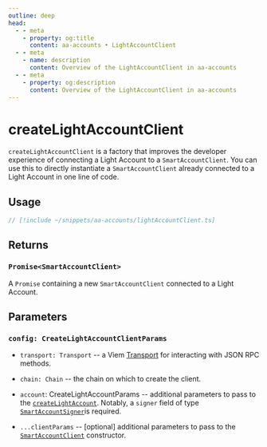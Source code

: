 ```yaml
---
outline: deep
head:
  - - meta
    - property: og:title
      content: aa-accounts • LightAccountClient
  - - meta
    - name: description
      content: Overview of the LightAccountClient in aa-accounts
  - - meta
    - property: og:description
      content: Overview of the LightAccountClient in aa-accounts
---
```


# createLightAccountClient

`createLightAccountClient` is a factory that improves the developer experience of connecting a Light Account to a `SmartAccountClient`. You can use this to directly instantiate a `SmartAccountClient` already connected to a Light Account in one line of code.

## Usage

```ts [smartAccountClient.ts]
// [!include ~/snippets/aa-accounts/lightAccountClient.ts]
```

## Returns

### `Promise<SmartAccountClient>`

A `Promise` containing a new `SmartAccountClient` connected to a Light Account.

## Parameters

### `config: CreateLightAccountClientParams`

- `transport: Transport` -- a Viem [Transport](https://viem.sh/docs/glossary/types#transport) for interacting with JSON RPC methods.

- `chain: Chain` -- the chain on which to create the client.

- `account`: CreateLightAccountParams -- additional parameters to pass to the [`createLightAccount`](/packages/aa-accounts/light-account/#createlightaccount). Notably, a `signer` field of type [`SmartAccountSigner`](/resources/types#smartaccountsigner)is required.

- `...clientParams` -- [optional] additional parameters to pass to the [`SmartAccountClient`](/packages/aa-core/smart-account-client/) constructor.
